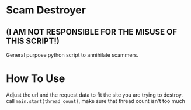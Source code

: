 # Scam Destroyer 
## (I AM NOT RESPONSIBLE FOR THE MISUSE OF THIS SCRIPT!)

General purpose python script to annihilate scammers.

# How To Use

Adjust the url and the request data to fit the site you are trying to destroy.
call ```main.start(thread_count)```, make sure that thread count isn't too much
